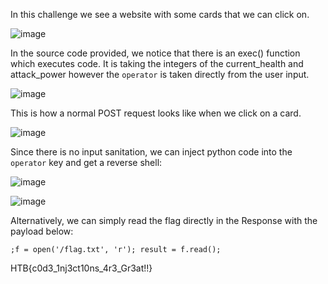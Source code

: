 In this challenge we see a website with some cards that we can click on.

![image](https://user-images.githubusercontent.com/80063008/198007212-69ecbdd8-7bb0-4135-ac13-dde897e7d58a.png)

In the source code provided, we notice that there is an exec() function which executes code. It is taking the integers of the current_health and attack_power however the `operator` is taken directly from the user input.

![image](https://user-images.githubusercontent.com/80063008/198007296-86cecbc7-14db-4439-88c2-c55332bb012c.png)

This is how a normal POST request looks like when we click on a card.

![image](https://user-images.githubusercontent.com/80063008/198008086-8a6e51ac-9a17-4738-930e-3e53754acd34.png)

Since there is no input sanitation, we can inject python code into the `operator` key and get a reverse shell:

![image](https://user-images.githubusercontent.com/80063008/198008340-0da1a18c-172f-4a11-9dc8-2961f509d0b5.png)

![image](https://user-images.githubusercontent.com/80063008/198008388-7242063d-ac5d-4685-b2c8-dca6be0f7143.png)

Alternatively, we can simply read the flag directly in the Response with the payload below:

```;f = open('/flag.txt', 'r'); result = f.read();```

HTB{c0d3_1nj3ct10ns_4r3_Gr3at!!}